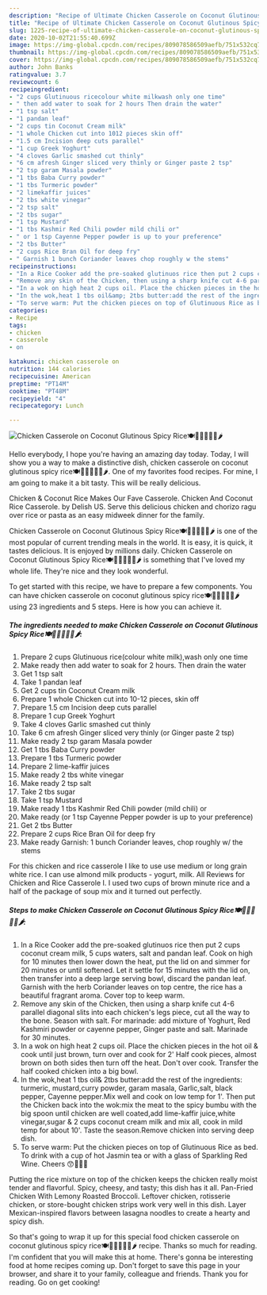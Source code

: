 ```yaml
---
description: "Recipe of Ultimate Chicken Casserole on Coconut Glutinous Spicy Rice🍽🍾🍷🐣🍜🍋🌶"
title: "Recipe of Ultimate Chicken Casserole on Coconut Glutinous Spicy Rice🍽🍾🍷🐣🍜🍋🌶"
slug: 1225-recipe-of-ultimate-chicken-casserole-on-coconut-glutinous-spicy-rice
date: 2020-10-02T21:55:40.699Z
image: https://img-global.cpcdn.com/recipes/809078586509aefb/751x532cq70/chicken-casserole-on-coconut-glutinous-spicy-rice🍽🍾🍷🐣🍜🍋🌶-recipe-main-photo.jpg
thumbnail: https://img-global.cpcdn.com/recipes/809078586509aefb/751x532cq70/chicken-casserole-on-coconut-glutinous-spicy-rice🍽🍾🍷🐣🍜🍋🌶-recipe-main-photo.jpg
cover: https://img-global.cpcdn.com/recipes/809078586509aefb/751x532cq70/chicken-casserole-on-coconut-glutinous-spicy-rice🍽🍾🍷🐣🍜🍋🌶-recipe-main-photo.jpg
author: John Banks
ratingvalue: 3.7
reviewcount: 6
recipeingredient:
- "2 cups Glutinuous ricecolour white milkwash only one time"
- " then add water to soak for 2 hours Then drain the water"
- "1 tsp salt"
- "1 pandan leaf"
- "2 cups tin Coconut Cream milk"
- "1 whole Chicken cut into 1012 pieces skin off"
- "1.5 cm Incision deep cuts parallel"
- "1 cup Greek Yoghurt"
- "4 cloves Garlic smashed cut thinly"
- "6 cm afresh Ginger sliced very thinly or Ginger paste 2 tsp"
- "2 tsp garam Masala powder"
- "1 tbs Baba Curry powder"
- "1 tbs Turmeric powder"
- "2 limekaffir juices"
- "2 tbs white vinegar"
- "2 tsp salt"
- "2 tbs sugar"
- "1 tsp Mustard"
- "1 tbs Kashmir Red Chili powder mild chili or"
- " or 1 tsp Cayenne Pepper powder is up to your preference"
- "2 tbs Butter"
- "2 cups Rice Bran Oil for deep fry"
- " Garnish 1 bunch Coriander leaves chop roughly w the stems"
recipeinstructions:
- "In a Rice Cooker add the pre-soaked glutinuos rice then put 2 cups coconut cream milk, 5 cups waters, salt and pandan leaf. Cook on high for 10 minutes then lower down the heat, put the lid on and simmer for 20 minutes or until softened. Let it settle for 15 minutes with the lid on, then transfer into a deep large serving bowl, discard the pandan leaf. Garnish with the herb Coriander leaves on top centre, the rice has a beautiful fragrant aroma. Cover top to keep warm."
- "Remove any skin of the Chicken, then using a sharp knife cut 4-6 parallel diagonal slits into each chicken&#39;s legs piece, cut all the way to the bone. Season with salt. For marinade: add mixture of Yoghurt, Red Kashmiri powder or cayenne pepper, Ginger paste and salt. Marinade for 30 minutes."
- "In a wok on high heat 2 cups oil. Place the chicken pieces in the hot oil &amp; cook until just brown, turn over and cook for 2&#39; Half cook pieces, almost brown on both sides then turn off the heat. Don&#39;t over cook. Transfer the half cooked chicken into a big bowl."
- "In the wok,heat 1 tbs oil&amp; 2tbs butter:add the rest of the ingredients: turmeric, mustard,curry powder, garam masala, Garlic,salt, black pepper, Cayenne pepper.Mix well and cook on low temp for 1&#39;. Then put the Chicken back into the wok:mix the meat to the spicy bumbu with the big spoon until chicken are well coated,add lime-kaffir juice,white vinegar,sugar &amp; 2 cups coconut cream milk and mix all, cook in mild temp for about 10&#39;. Taste the season.Remove chicken into serving deep dish."
- "To serve warm: Put the chicken pieces on top of Glutinuous Rice as bed. To drink with a cup of hot Jasmin tea or with a glass of Sparkling Red Wine. Cheers 😙🍲🎊🎈"
categories:
- Recipe
tags:
- chicken
- casserole
- on

katakunci: chicken casserole on 
nutrition: 144 calories
recipecuisine: American
preptime: "PT14M"
cooktime: "PT48M"
recipeyield: "4"
recipecategory: Lunch

---
```



![Chicken Casserole on Coconut Glutinous Spicy Rice🍽🍾🍷🐣🍜🍋🌶](https://img-global.cpcdn.com/recipes/809078586509aefb/751x532cq70/chicken-casserole-on-coconut-glutinous-spicy-rice🍽🍾🍷🐣🍜🍋🌶-recipe-main-photo.jpg)

Hello everybody, I hope you're having an amazing day today. Today, I will show you a way to make a distinctive dish, chicken casserole on coconut glutinous spicy rice🍽🍾🍷🐣🍜🍋🌶. One of my favorites food recipes. For mine, I am going to make it a bit tasty. This will be really delicious.

Chicken &amp; Coconut Rice Makes Our Fave Casserole. Chicken And Coconut Rice Casserole. by Delish US. Serve this delicious chicken and chorizo ragu over rice or pasta as an easy midweek dinner for the family.

Chicken Casserole on Coconut Glutinous Spicy Rice🍽🍾🍷🐣🍜🍋🌶 is one of the most popular of current trending meals in the world. It is easy, it is quick, it tastes delicious. It is enjoyed by millions daily. Chicken Casserole on Coconut Glutinous Spicy Rice🍽🍾🍷🐣🍜🍋🌶 is something that I've loved my whole life. They're nice and they look wonderful.


To get started with this recipe, we have to prepare a few components. You can have chicken casserole on coconut glutinous spicy rice🍽🍾🍷🐣🍜🍋🌶 using 23 ingredients and 5 steps. Here is how you can achieve it.

<!--inarticleads1-->

##### The ingredients needed to make Chicken Casserole on Coconut Glutinous Spicy Rice🍽🍾🍷🐣🍜🍋🌶:

1. Prepare 2 cups Glutinuous rice(colour white milk),wash only one time
1. Make ready  then add water to soak for 2 hours. Then drain the water
1. Get 1 tsp salt
1. Take 1 pandan leaf
1. Get 2 cups tin Coconut Cream milk
1. Prepare 1 whole Chicken cut into 10-12 pieces, skin off
1. Prepare 1.5 cm Incision deep cuts parallel
1. Prepare 1 cup Greek Yoghurt
1. Take 4 cloves Garlic smashed cut thinly
1. Take 6 cm afresh Ginger sliced very thinly (or Ginger paste 2 tsp)
1. Make ready 2 tsp garam Masala powder
1. Get 1 tbs Baba Curry powder
1. Prepare 1 tbs Turmeric powder
1. Prepare 2 lime-kaffir juices
1. Make ready 2 tbs white vinegar
1. Make ready 2 tsp salt
1. Take 2 tbs sugar
1. Take 1 tsp Mustard
1. Make ready 1 tbs Kashmir Red Chili powder (mild chili) or
1. Make ready  (or 1 tsp Cayenne Pepper powder is up to your preference)
1. Get 2 tbs Butter
1. Prepare 2 cups Rice Bran Oil for deep fry
1. Make ready  Garnish: 1 bunch Coriander leaves, chop roughly w/ the stems


For this chicken and rice casserole I like to use use medium or long grain white rice. I can use almond milk products - yogurt, milk. All Reviews for Chicken and Rice Casserole I. I used two cups of brown minute rice and a half of the package of soup mix and it turned out perfectly. 

<!--inarticleads2-->

##### Steps to make Chicken Casserole on Coconut Glutinous Spicy Rice🍽🍾🍷🐣🍜🍋🌶:

1. In a Rice Cooker add the pre-soaked glutinuos rice then put 2 cups coconut cream milk, 5 cups waters, salt and pandan leaf. Cook on high for 10 minutes then lower down the heat, put the lid on and simmer for 20 minutes or until softened. Let it settle for 15 minutes with the lid on, then transfer into a deep large serving bowl, discard the pandan leaf. Garnish with the herb Coriander leaves on top centre, the rice has a beautiful fragrant aroma. Cover top to keep warm.
1. Remove any skin of the Chicken, then using a sharp knife cut 4-6 parallel diagonal slits into each chicken&#39;s legs piece, cut all the way to the bone. Season with salt. For marinade: add mixture of Yoghurt, Red Kashmiri powder or cayenne pepper, Ginger paste and salt. Marinade for 30 minutes.
1. In a wok on high heat 2 cups oil. Place the chicken pieces in the hot oil &amp; cook until just brown, turn over and cook for 2&#39; Half cook pieces, almost brown on both sides then turn off the heat. Don&#39;t over cook. Transfer the half cooked chicken into a big bowl.
1. In the wok,heat 1 tbs oil&amp; 2tbs butter:add the rest of the ingredients: turmeric, mustard,curry powder, garam masala, Garlic,salt, black pepper, Cayenne pepper.Mix well and cook on low temp for 1&#39;. Then put the Chicken back into the wok:mix the meat to the spicy bumbu with the big spoon until chicken are well coated,add lime-kaffir juice,white vinegar,sugar &amp; 2 cups coconut cream milk and mix all, cook in mild temp for about 10&#39;. Taste the season.Remove chicken into serving deep dish.
1. To serve warm: Put the chicken pieces on top of Glutinuous Rice as bed. To drink with a cup of hot Jasmin tea or with a glass of Sparkling Red Wine. Cheers 😙🍲🎊🎈


Putting the rice mixture on top of the chicken keeps the chicken really moist tender and flavorful. Spicy, cheesy, and tasty; this dish has it all. Pan-Fried Chicken With Lemony Roasted Broccoli. Leftover chicken, rotisserie chicken, or store-bought chicken strips work very well in this dish. Layer Mexican-inspired flavors between lasagna noodles to create a hearty and spicy dish. 

So that's going to wrap it up for this special food chicken casserole on coconut glutinous spicy rice🍽🍾🍷🐣🍜🍋🌶 recipe. Thanks so much for reading. I'm confident that you will make this at home. There's gonna be interesting food at home recipes coming up. Don't forget to save this page in your browser, and share it to your family, colleague and friends. Thank you for reading. Go on get cooking!
